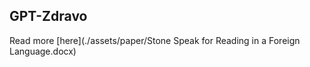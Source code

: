 ## GPT-Zdravo

Read more [here](./assets/paper/Stone Speak for Reading in a Foreign Language.docx)


